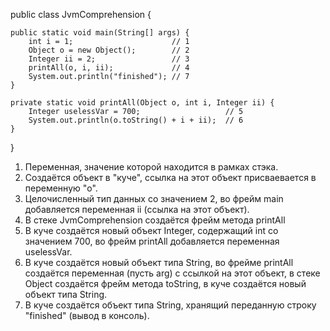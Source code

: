 
public class JvmComprehension {

    public static void main(String[] args) {
        int i = 1;                      // 1
        Object o = new Object();        // 2
        Integer ii = 2;                 // 3
        printAll(o, i, ii);             // 4
        System.out.println("finished"); // 7
    }

    private static void printAll(Object o, int i, Integer ii) {
        Integer uselessVar = 700;                   // 5
        System.out.println(o.toString() + i + ii);  // 6
    }
}

1. Переменная, значение которой находится в рамках стэка.
2. Создаётся объект в "куче", ссылка на этот объект присваевается в переменную "o".
3. Целочисленный тип данных со значением 2, во фрейм main добавляется переменная ii (ссылка на этот объект).
4. В стеке JvmComprehension создаётся фрейм метода printAll
5. В куче создаётся новый объект Integer, содержащий int со значением 700, во фрейм printAll добавляется переменная uselessVar.
6. В куче создаётся новый объект типа String, во фрейме printAll создаётся переменная (пусть arg) с ссылкой на этот объект, в стеке Object создаётся фрейм метода toString, в куче создаётся новый объект типа String.
7.  В куче создаётся объект типа String, хранящий переданную строку "finished" (вывод в консоль).